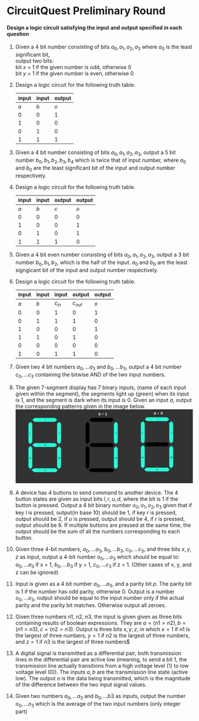 # CircuitQuest Preliminary Round

#### Design a logic circuit satisfying the input and output specified in each question

1. Given a 4 bit number consisting of bits $a_0, a_1, a_2, a_3$ where $a_0$ is the least significant bit,<br>
   output two bits:<br>
   bit $x$ = 1 if the given number is odd, otherwise 0<br>
   bit $y$ = 1 if the given number is even, otherwise 0<br>

2. Design a logic circuit for the following truth table.
   
   |input|input|output|
   |-----|-----|------|
   |  $a$| $b$ | $o$ |
   |0|0|1|
   |1|0|0|
   |0|1|0|
   |1|1|1|

3. Given a 4 bit number consisting of bits $a_0, a_1, a_2, a_3$, output a 5 bit number $b_0, b_1, b_2, b_3, b_4$ which is twice that of input number, where $a_0$ and $b_0$ are the least significant bit of the input and output number respectively.

4. Design a logic circuit for the following truth table.
   
   |input|input|output|output|
   |-----|-----|------|------|
   |  $a$| $b$ | $c$ | $o$ |
   |0|0|0|0|
   |1|0|0|1|
   |0|1|0|1|
   |1|1|1|0|

5. Given a 4 bit even number consisting of bits $a_0, a_1, a_2, a_3$, output a 3 bit number $b_0, b_1, b_2$, which is the half of the input. $a_0$ and $b_0$ are the least signgicant bit of the input and output number respectively.

6. Design a logic circuit for the following truth table.
   
   |input|input|input|output|output|
   |-----|-----|------|-------|------|
   |  $a$| $b$ | $c_{in}$ | $c_{out}$ | $o$|
   |0|0|1|0|1|
   |0|1|1|1|0|
   |1|0|0|0|1|
   |1|1|0|1|0|
   |0|0|0|0|0|
   |1|0|1|1|0|

7. Given two 4 bit numbers $a_0, ... a_3$ and $b_0, ... b_3$, output a 4 bit number $c_0, ... c_3$ containing the bitwise AND of the two input numbers.
8. The given 7-segment display has 7 binary inputs, (name of each input given within the segment), the segments light up (green) when its input is 1, and the segment is dark when its input is 0. Given an input $a$, output the corresponding patterns given in the image below.![](./q9.png)
9. A device has 4 buttons to send command to another device. The 4 button states are given as input bits $l, r, u, d$, where the bit is 1 if the button is pressed. Output a 4 bit binary number $o_0, o_1, o_2, o_3$ given that if key $l$ is pressed, output(in base 10) should be 1, if key $r$ is pressed, output should be 2, if $u$ is pressed, output should be 4, if $r$ is pressed, output should be 8. If multiple buttons are pressed at the same time, the output should be the sum of all the numbers corresponding to each button.

10. Given three 4-bit numbers, $a_0, ... a_3$, $b_0, ... b_3$, $c_0, ... c_3$, and three bits $x, y, z$ as input, output a 4-bit number $o_0,...o_3$ which should be equal to: $a_0, ...a_3$ if x = 1, $b_0, ...b_3$ if y = 1, $c_0, ...c_3$ if z = 1. (Other cases of x, y, and z can be ignored)

11. Input is given as a 4 bit number $a_0, ...a_3$, and a parity bit $p$. The parity bit is 1 if the number has odd parity, otherwise 0. Output is a number $o_0, ...o_3$, output should be equal to the input number only if the actual parity and the parity bit matches. Otherwise output all zeroes.

12. Given three numbers n1, n2, n3, the input is given given as three bits containing results of boolean expressions. They are $a = (n1 > n2), b = (n1 > n3), c = (n2 > n3)$. Output is three bits $x, y, z$, in which $x = 1$ if n1 is the largest of three numbers, $y = 1$ if n2 is the largest of three numbers, and $z = 1$ if n3 is the largest of three numbers$

13. A digital signal is transmitted as a differential pair, both transmission lines in the differential pair are active low (meaning, to send a bit 1, the transmission line actually transitions from a high voltage level (1) to low voltage level (0)). The inputs $a, b$ are the transmission line state (active low). The output $o$ is the data being transmitted, which is the magnitude of the difference between the two input signal values.

14. Given two numbers $a_0, ... a_3$ and $b_0, ... b3$ as inputs, output the number $o_0, ... o_3$ which is the average of the two input numbers (only integer part)

<div style="display: none;">
 <script type="text/x-mathjax-config">
        MathJax.Hub.Config({
          tex2jax: {
            skipTags: ['script', 'noscript', 'style', 'textarea', 'pre'],
            inlineMath: [['$','$']]
          }
        });
      </script>
      <script src="https://cdn.mathjax.org/mathjax/latest/MathJax.js?config=TeX-AMS-MML_HTMLorMML" type="text/javascript"></script>
      </div>
